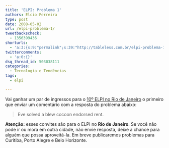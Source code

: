 ```yaml
---
title: 'ELPI: Problema 1'
authors: Elcio Ferreira
type: post
date: 2008-05-02
url: /elpi-problema-1/
tweetbackscheck:
  - 1356399436
shorturls:
  - 'a:3:{s:9:"permalink";s:39:"http://tableless.com.br/elpi-problema-1";s:7:"tinyurl";s:26:"http://tinyurl.com/3fngwz2";s:4:"isgd";s:19:"http://is.gd/ZRjEvT";}'
twittercomments:
  - 'a:0:{}'
dsq_thread_id: 503038111
categories:
  - Tecnologia e Tendências
tags:
  - elpi

---
```

Vai ganhar um par de ingressos para o [10º ELPI no Rio de Janeiro][1] o primeiro que enviar um comentário com a resposta do problema abaixo:

> Eve solved a blew cocoon endorsed rent.

**Atenção:** esses convites são para o ELPI no **Rio de Janeiro**. Se você não pode ir ou mora em outra cidade, não envie resposta, deixe a chance para alguém que possa aproveitá-la. Em breve publicaremos problemas para Curitiba, Porto Alegre e Belo Horizonte.

 [1]: https://www.locaweb.com.br/encontro/